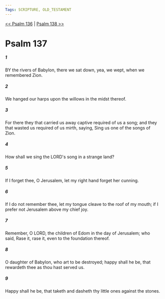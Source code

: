 ```yaml
---
Tags: SCRIPTURE, OLD_TESTAMENT
---
```


[<< Psalm 136](OLD_TESTAMENT/19_Psalms/Psalm_136.md) | [Psalm 138 >>](OLD_TESTAMENT/19_Psalms/Psalm_138.md)

# Psalm 137

##### 1
 BY the rivers of Babylon, there we sat down, yea, we wept, when we remembered Zion.
##### 2
 We hanged our harps upon the willows in the midst thereof.
##### 3
 For there they that carried us away captive required of us a song; and they that wasted us required of us mirth, saying, Sing us one of the songs of Zion.
##### 4
 How shall we sing the LORD's song in a strange land?
##### 5
 If I forget thee, O Jerusalem, let my right hand forget her cunning.
##### 6
 If I do not remember thee, let my tongue cleave to the roof of my mouth; if I prefer not Jerusalem above my chief joy.
##### 7
 Remember, O LORD, the children of Edom in the day of Jerusalem; who said, Rase it, rase it, even to the foundation thereof.
##### 8
 O daughter of Babylon, who art to be destroyed; happy shall he be, that rewardeth thee as thou hast served us.
##### 9
 Happy shall he be, that taketh and dasheth thy little ones against the stones.
